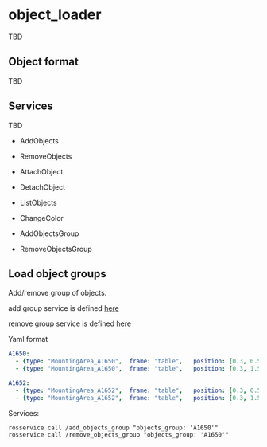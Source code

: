 # object_loader
TBD

## Object format
TBD

## Services
TBD


- AddObjects  

- RemoveObjects

- AttachObject

- DetachObject

- ListObjects

- ChangeColor

- AddObjectsGroup

- RemoveObjectsGroup





## Load object groups
Add/remove group of objects.

add group service is defined [here](object_loader_msgs/srv/AddObjectsGroup.srv)

remove group service is defined [here](object_loader_msgs/srv/RemoveObjectsGroup.srv)

Yaml format
```yaml
A1650:
  - {type: "MountingArea_A1650",  frame: "table",   position: [0.3, 0.5, 0.0], quaternion: [0.0, 0.0, 0.0, 1.0]}
  - {type: "MountingArea_A1650",  frame: "table",   position: [0.3, 1.5, 0.0], quaternion: [0.0, 0.0, 0.0, 1.0]}

A1652:
  - {type: "MountingArea_A1652",  frame: "table",   position: [0.3, 0.5, 0.0], quaternion: [0.0, 0.0, 0.0, 1.0]}
  - {type: "MountingArea_A1652",  frame: "table",   position: [0.3, 1.5, 0.0], quaternion: [0.0, 0.0, 0.0, 1.0]}
```

Services:
```shell
rosservice call /add_objects_group "objects_group: 'A1650'"
rosservice call /remove_objects_group "objects_group: 'A1650'"
```
